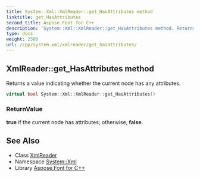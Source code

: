 ```yaml
---
title: System::Xml::XmlReader::get_HasAttributes method
linktitle: get_HasAttributes
second_title: Aspose.Font for C++
description: 'System::Xml::XmlReader::get_HasAttributes method. Returns a value indicating whether the current node has any attributes in C++.'
type: docs
weight: 2500
url: /cpp/system.xml/xmlreader/get_hasattributes/
---
```

## XmlReader::get_HasAttributes method


Returns a value indicating whether the current node has any attributes.

```cpp
virtual bool System::Xml::XmlReader::get_HasAttributes()
```


### ReturnValue

**true** if the current node has attributes; otherwise, **false**.

## See Also

* Class [XmlReader](../)
* Namespace [System::Xml](../../)
* Library [Aspose.Font for C++](../../../)

